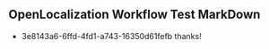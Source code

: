 ## OpenLocalization Workflow Test MarkDown
* 3e8143a6-6ffd-4fd1-a743-16350d61fefb thanks!

<!--HONumber=Jul16_HO2-->


